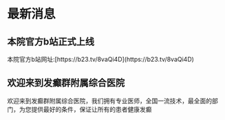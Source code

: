 # 最新消息

## 本院官方b站正式上线
<Badge type="tip" text="2024/8/18" />
本院官方b站网址:[https://b23.tv/8vaQi4D](https://b23.tv/8vaQi4D)

## 欢迎来到发癫群附属综合医院
<Badge type="tip" text="2024/8/11" />
欢迎来到发癫群附属综合医院，我们拥有专业医师，全国一流技术，最全面的部门，为您提供最好的条件，保证让所有的患者健康发癫